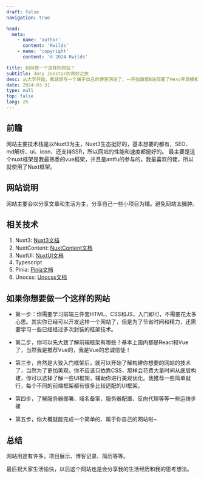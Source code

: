```yaml
---
draft: false
navigation: true

head:
  meta:
    - name: 'author'
      content: 'Rwilds'
    - name: 'copyright'
      content: '© 2024 Rwilds'

title: 如何做一个这样的网站？
subtitle: Jory Joestar的奇妙之旅
desc: 从大学开始，我就想写一个属于自己的博客网站了，一开始跟着B站部署了Hexo开源模板博客，后面又跟着部署了一个Vuepress的，后面自己想写一个全面一点的网站，不单单只博客，还包括一些项目啥的，第三个网站是看了antfu的网站后，看见他开源了，然后整体框架也是学习他的，后面自己融入了很多自己的东西，然后太乱了。直到现在，这个就是第四个博客网站了，只想用来做博客捏。
date: 2024-03-31
type: null
top: false
lang: zh
---
```


## 前瞻

网站主要技术栈是以Nuxt3为主，Nuxt3生态挺好的，基本想要的都有，SEO、md解析、ui、icon、还支持SSR，所以网站的性能和速度都挺好的。
最主要是这个nuxt框架是我最熟悉的vue框架，并且是antfu的参与的，我最喜欢的佬，所以就使用了Nuxt框架。

## 网站说明

网站主要会以分享文章和生活为主，分享自己一些小项目为辅。避免网站太臃肿。

## 相关技术

1. Nuxt3: [Nuxt3文档](https://nuxt.com/docs/getting-started/introduction)
2. NuxtContent: [NuxtContent文档](https://content.nuxt.com/get-started/installation)
3. NuxtUI: [NuxtUI文档](https://ui.nuxt.com/getting-started/installation)
4. Typescript
5. Pinia: [Pinia文档](https://pinia.vuejs.org/introduction.html)
6. Unocss: [Unocss文档](https://unocss.dev/guide/)

## 如果你想要做一个这样的网站

- 第一步：你需要学习前端三件套HTML、CSS和JS，入门即可，不需要花太多心思。其实你已经可以开发这样一个网站了，但是为了节省时间和精力，还需要学习一些已经经过多次封装的框架技术。

- 第二步，你可以先大致了解前端框架有哪些？基本上国内都是React和Vue了，当然我是推荐Vue的，我是Vue的忠诚信徒！

- 第三步，自然是大致入门框架后，就可以开始了解构建你想要的网站的技术了，当然为了更加美观，你不应该只依靠CSS，那样会花费大量时间从底层构建，你可以选择了解一些UI框架，辅助你进行美观优化。我推荐一些简单就行，每个不同的前端框架都有很多比较适配的UI框架。

- 第四步，了解服务器部署、域名备案、服务器配置、反向代理等等一些运维步骤

- 第五步，你大概就能完成一个简单的、属于你自己的网站啦~

## 总结

网站用途有许多，项目展示、博客记录、简历等等。

最后祝大家生活愉快，以后这个网站也是会分享我的生活经历和我的思考想法。

